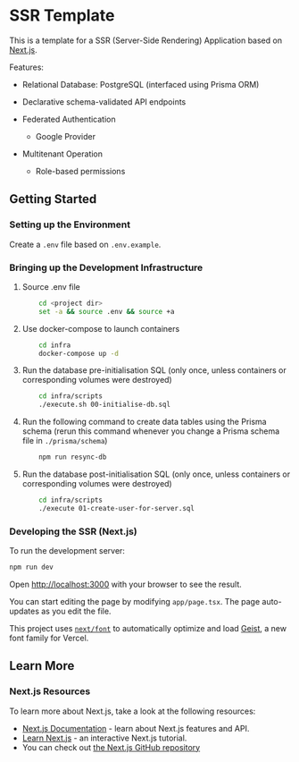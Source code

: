 # SSR Template

This is a template for a SSR (Server-Side Rendering) Application based on [Next.js](https://nextjs.org).

Features:

- Relational Database: PostgreSQL
  (interfaced using Prisma ORM)

- Declarative schema-validated API endpoints

- Federated Authentication
  - Google Provider

- Multitenant Operation
  - Role-based permissions

## Getting Started

### Setting up the Environment

Create a `.env` file based on `.env.example`.

### Bringing up the Development Infrastructure

1. Source .env file

    ```bash
        cd <project dir>
        set -a && source .env && source +a
    ```

2. Use docker-compose to launch containers

    ```bash
        cd infra
        docker-compose up -d
    ```

3. Run the database pre-initialisation SQL (only once, unless containers or corresponding volumes were destroyed)

    ```bash
        cd infra/scripts
        ./execute.sh 00-initialise-db.sql
    ```

4. Run the following command to create data tables using the Prisma schema (rerun this command whenever you change a Prisma schema file in `./prisma/schema`)

    ```bash
        npm run resync-db
    ```

5. Run the database post-initialisation SQL (only once, unless containers or corresponding volumes were destroyed)

    ```bash
        cd infra/scripts
        ./execute 01-create-user-for-server.sql
    ```

### Developing the SSR (Next.js)

To run the development server:

```bash
npm run dev
```

Open [http://localhost:3000](http://localhost:3000) with your browser to see the result.

You can start editing the page by modifying `app/page.tsx`. The page auto-updates as you edit the file.

This project uses [`next/font`](https://nextjs.org/docs/app/building-your-application/optimizing/fonts) to automatically optimize and load [Geist](https://vercel.com/font), a new font family for Vercel.

## Learn More

### Next.js Resources

To learn more about Next.js, take a look at the following resources:

- [Next.js Documentation](https://nextjs.org/docs) - learn about Next.js features and API.
- [Learn Next.js](https://nextjs.org/learn) - an interactive Next.js tutorial.
- You can check out [the Next.js GitHub repository](https://github.com/vercel/next.js)
